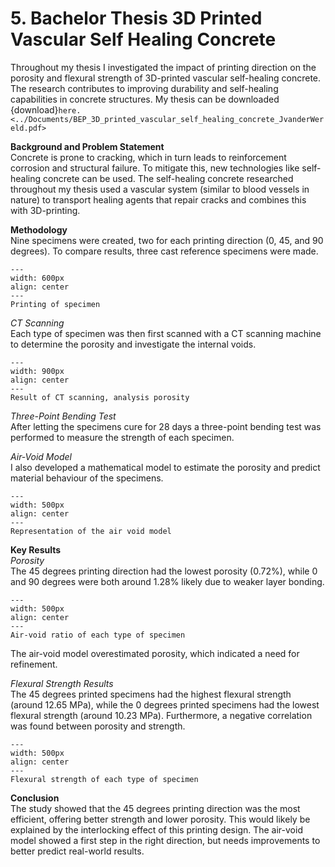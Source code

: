 # 5. Bachelor Thesis 3D Printed Vascular Self Healing Concrete
Throughout my thesis I investigated the impact of printing direction on the porosity and flexural strength of 3D-printed vascular self-healing concrete. The research contributes to improving durability and self-healing capabilities in concrete structures. My thesis can be downloaded {download}`here. <../Documents/BEP_3D_printed_vascular_self_healing_concrete_JvanderWereld.pdf>`

**Background and Problem Statement**\
Concrete is prone to cracking, which in turn leads to reinforcement corrosion and structural failure. To mitigate this, new technologies like self-healing concrete can be used. The self-healing concrete researched throughout my thesis used a vascular system (similar to blood vessels in nature) to transport healing agents that repair cracks and combines this with 3D-printing.

**Methodology**\
Nine specimens were created, two for each printing direction (0, 45, and 90 degrees). To compare results, three cast reference specimens were made.

```{figure} ../figures/BSc/BEP_3D_Printing.png
---
width: 600px
align: center
---
Printing of specimen
```

*CT Scanning*\
Each type of specimen was then first scanned with a CT scanning machine to determine the porosity and investigate the internal voids.

```{figure} ../figures/BSc/BEP_CT_Scan.png
---
width: 900px
align: center
---
Result of CT scanning, analysis porosity
```

*Three-Point Bending Test*\
After letting the specimens cure for 28 days a three-point bending test was performed to measure the strength of each specimen.

*Air-Void Model*\
I also developed a mathematical model to estimate the porosity and predict material behaviour of the specimens.


```{figure} ../figures/BSc/BEP_AV_Model.png
---
width: 500px
align: center
---
Representation of the air void model
```

**Key Results**\
*Porosity*\
The 45 degrees printing direction had the lowest porosity (0.72%), while 0 and 90 degrees were both around 1.28% likely due to weaker layer bonding.

```{figure} ../figures/BSc/BEP_AV_Results.png
---
width: 500px
align: center
---
Air-void ratio of each type of specimen
```

The air-void model overestimated porosity, which indicated a need for refinement.

*Flexural Strength Results*\
The 45 degrees printed specimens had the highest flexural strength (around 12.65 MPa), while the 0 degrees printed specimens had the lowest flexural strength (around 10.23 MPa). Furthermore, a negative correlation was found between porosity and strength.

```{figure} ../figures/BSc/BEP_FS_Results.png
---
width: 500px
align: center
---
Flexural strength of each type of specimen
```

**Conclusion**\
The study showed that the 45 degrees printing direction was the most efficient, offering better strength and lower porosity. This would likely be explained by the interlocking effect of this printing design. The air-void model showed a first step in the right direction, but needs improvements to better predict real-world results. 
